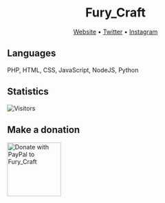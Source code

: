 <h1 align="center">Fury_Craft</h1>

<p align="center">
  <a href="https://dev.fury-craft.tk/">Website</a> •
  <a href="https://twitter.com/furycraftyt">Twitter</a> •
  <a href="https://instagram.com/furycraftyt">Instagram</a>
</p>

<h2>Languages</h2>

<p>PHP, HTML, CSS, JavaScript, NodeJS, Python</p>

<h2>Statistics</h2>

![Visitors](https://visitor-badge.laobi.icu/badge?page_id=furycraft.furycraft)

<h2>Make a donation</h2>

<a href="https://paypal.me/furycraft" target="_blank"><img alt="Donate with PayPal to Fury_Craft" src="https://viatesting.files.wordpress.com/2020/03/paypal-donate-button.png" width="125"/><a>
